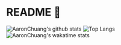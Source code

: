 
<!--
**AaronChuang/AaronChuang** is a ✨ _special_ ✨ repository because its `README.md` (this file) appears on your GitHub profile.

Here are some ideas to get you started:

- 🔭 I’m currently working on ...
- 🌱 I’m currently learning ...
- 👯 I’m looking to collaborate on ...
- 🤔 I’m looking for help with ...
- 💬 Ask me about ...
- 📫 How to reach me: ...
- 😄 Pronouns: ...
- ⚡ Fun fact: ...
-->

# README 👋


![AaronChuang's github stats](https://github-readme-stats.vercel.app/api?username=AaronChuang&show_icons=true&include_all_commits=true&count_private=true&role=OWNER,ORGANIZATION_MEMBER,COLLABORATOR)
![Top Langs](https://github-readme-stats.vercel.app/api/top-langs/?username=AaronChuang&layout=compact)
![AaronChuang's wakatime stats](https://github-readme-stats.vercel.app/api/wakatime?username=AaronChuang&layout=compact)

